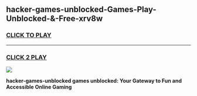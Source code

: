 
## hacker-games-unblocked-Games-Play-Unblocked-&-Free-xrv8w
<h3>
<a href="https://premium76.site?title=hacker-games-unblocked&ref=24A">CLICK TO PLAY</a></h3>
<hr>

<h3>
<a href="https://premium76.site?title=hacker-games-unblocked&ref=24A">CLICK 2 PLAY</a>
  
</h3>

<a href="https://premium76.site?title=hacker-games-unblocked&ref=24A"><img src="https://clearcache.store/games.png"></a>


**hacker-games-unblocked games unblocked: Your Gateway to Fun and Accessible Online Gaming**
